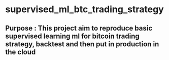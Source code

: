 # supervised_ml_btc_trading_strategy

## Purpose : This project aim to reproduce basic supervised learning ml for bitcoin trading strategy, backtest and then put in production in the cloud
